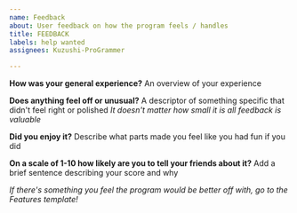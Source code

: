 ```yaml
---
name: Feedback
about: User feedback on how the program feels / handles
title: FEEDBACK
labels: help wanted
assignees: Kuzushi-ProGrammer

---
```


**How was your general experience?**
An overview of your experience

**Does anything feel off or unusual?**
A descriptor of something specific that didn't feel right or polished
*It doesn't matter how small it is all feedback is valuable*

**Did you enjoy it?**
Describe what parts made you feel like you had fun if you did

**On a scale of 1-10 how likely are you to tell your friends about it?**
Add a brief sentence describing your score and why

*If there's something you feel the program would be better off with, go to the Features template!*

